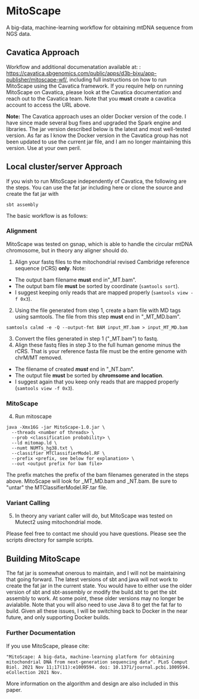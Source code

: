 # MitoScape
A big-data, machine-learning workflow for obtaining mtDNA sequence from NGS data.

## Cavatica Approach
Workflow and additional documenatation available at: : https://cavatica.sbgenomics.com/public/apps/d3b-bixu/app-publisher/mitoscape-wf/, including full instructions on how to run MitoScape using the Cavatica framework. If you require help on running MitoScape on Cavatica, please look at the Cavatica documentation and reach out to the Cavatica team. Note that you **must** create a cavatica account to access the URL above.

**Note:** The Cavatica approach uses an older Docker version of the code. I have since made several bug fixes and upgraded the Spark engine and libraries. The jar version described below is the latest and most well-tested version. As far as I know the Docker version in the Cavatica group has not been updated to use the current jar file, and I am no longer maintaining this version. Use at your own peril.

## Local cluster/server Approach
If you wish to run MitoScape independently of Cavatica, the following are the steps. You can use the fat jar including here or clone the source and create the fat jar with 
```
sbt assembly
```

The basic workflow is as follows:

### Alignment

MitoScape was tested on gsnap, which is able to handle the circular mtDNA chromosome, but in theory any aligner should do.

1. Align your fastq files to the mitochondrial revised Cambridge reference sequence (rCRS) **only**. Note:
- The output bam filename **must** end in"\_MT.bam". 
- The output bam file **must** be sorted by coordinate (```samtools sort```).
- I suggest keeping only reads that are mapped properly (```samtools view -f 0x3```).
2. Using the file generated from step 1, create a bam file with MD tags using samtools. The file from this step **must** end in "\_MT\_MD.bam".
```
samtools calmd -e -Q --output-fmt BAM input_MT.bam > input_MT_MD.bam
```
3. Convert the files generated in step 1 ("\_MT.bam") to fastq. 
3. Align these fastq files in step 3 to the full human genome minus the rCRS. That is your reference fasta file must be the entire genome with chrM/MT removed. 
- The filename of created ***must*** end in "\_NT.bam".
- The output file **must** be sorted by **chromsome and location**.
- I suggest again that you keep only reads that are mapped properly (```samtools view -f 0x3```).

### MitoScape

4. Run mitoscape
```
java -Xmx16G -jar MitoScape-1.0.jar \
  --threads <number of threads> \
  --prob <classification probability> \
  --ld mitomap.ld \
  --numt NUMTs_hg38.txt \
  --classifier MTClassifierModel.RF \
  --prefix <prefix, see below for explanation> \
  --out <output prefix for bam file>
```
The prefix matches the prefix of the bam filenames generated in the steps above. MitoScape will look for <prefix>\_MT\_MD.bam and <prefix>\_NT.bam. Be sure to "untar" the MTClassifierModel.RF.tar file.

### Variant Calling

5. In theory any variant caller will do, but MitoScape was tested on Mutect2 using mitochondrial mode.


Please feel free to contact me should you have questions. Please see the scripts directory for sample scripts.
  
## Building MitoScape

The fat jar is somewhat onerous to maintain, and I will not be maintaining that going forward. The latest versions of sbt and java will not work to
create the fat jar in the current state. You would have to either use the older version of sbt and sbt-assembly or modify the build.sbt to get the sbt assembly to work. At some point, these older versions may no longer be avialablle. Note that you will also need to use Java 8 to get the fat far to build.
Given all these issues, I will be switching back to Docker in the near future, and only supporting Docker builds.

### Further Documentation
  
If you use MitoScape, please cite: 

```"MitoScape: A big-data, machine-learning platform for obtaining mitochondrial DNA from next-generation sequencing data". PLoS Comput Biol. 2021 Nov 11;17(11):e1009594. doi: 10.1371/journal.pcbi.1009594. eCollection 2021 Nov.```

More information on the algorithm and design are also included in this paper.
